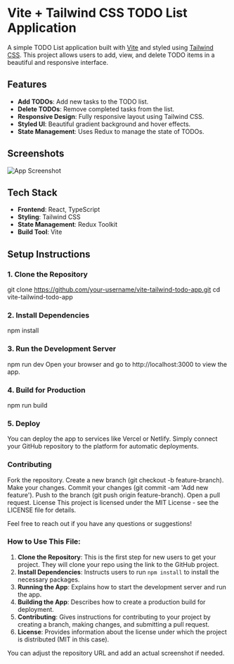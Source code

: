 # Vite + Tailwind CSS TODO List Application

A simple TODO List application built with [Vite](https://vitejs.dev/) and styled using [Tailwind CSS](https://tailwindcss.com/). This project allows users to add, view, and delete TODO items in a beautiful and responsive interface.

## Features

- **Add TODOs**: Add new tasks to the TODO list.
- **Delete TODOs**: Remove completed tasks from the list.
- **Responsive Design**: Fully responsive layout using Tailwind CSS.
- **Styled UI**: Beautiful gradient background and hover effects.
- **State Management**: Uses Redux to manage the state of TODOs.

## Screenshots

![App Screenshot](./screenshot.png)

## Tech Stack

- **Frontend**: React, TypeScript
- **Styling**: Tailwind CSS
- **State Management**: Redux Toolkit
- **Build Tool**: Vite

## Setup Instructions

### 1. Clone the Repository

git clone https://github.com/your-username/vite-tailwind-todo-app.git
cd vite-tailwind-todo-app

### 2. Install Dependencies

npm install

### 3. Run the Development Server

npm run dev
Open your browser and go to http://localhost:3000 to view the app.

### 4. Build for Production

npm run build

### 5. Deploy

You can deploy the app to services like Vercel or Netlify. Simply connect your GitHub repository to the platform for automatic deployments.

### Contributing

Fork the repository.
Create a new branch (git checkout -b feature-branch).
Make your changes.
Commit your changes (git commit -am 'Add new feature').
Push to the branch (git push origin feature-branch).
Open a pull request.
License
This project is licensed under the MIT License - see the LICENSE file for details.

Feel free to reach out if you have any questions or suggestions!

### **How to Use This File:**

1. **Clone the Repository**: This is the first step for new users to get your project. They will clone your repo using the link to the GitHub project.
2. **Install Dependencies**: Instructs users to run `npm install` to install the necessary packages.
3. **Running the App**: Explains how to start the development server and run the app.
4. **Building the App**: Describes how to create a production build for deployment.
5. **Contributing**: Gives instructions for contributing to your project by creating a branch, making changes, and submitting a pull request.
6. **License**: Provides information about the license under which the project is distributed (MIT in this case).

You can adjust the repository URL and add an actual screenshot if needed.
